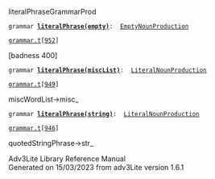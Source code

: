 ---
---
<span class="title">literalPhrase</span><span class="type">GrammarProd</span>

`grammar `**[`literalPhrase(empty)`](../object/literalPhrase(empty).html)**` :   `[`EmptyNounProduction`](../object/EmptyNounProduction.html)

[`grammar.t`](../file/grammar.t.html)`[`[`952`](../source/grammar.t.html#952)`]`

<div class="gramrule">

\[badness 400\]

</div>

`grammar `**[`literalPhrase(miscList)`](../object/literalPhrase(miscList).html)**` :   `[`LiteralNounProduction`](../object/LiteralNounProduction.html)

[`grammar.t`](../file/grammar.t.html)`[`[`949`](../source/grammar.t.html#949)`]`

<div class="gramrule">

miscWordList-\>misc\_

</div>

`grammar `**[`literalPhrase(string)`](../object/literalPhrase(string).html)**` :   `[`LiteralNounProduction`](../object/LiteralNounProduction.html)

[`grammar.t`](../file/grammar.t.html)`[`[`946`](../source/grammar.t.html#946)`]`

<div class="gramrule">

quotedStringPhrase-\>str\_

</div>

<div class="ftr">

Adv3Lite Library Reference Manual  
Generated on 15/03/2023 from adv3Lite version 1.6.1

</div>
